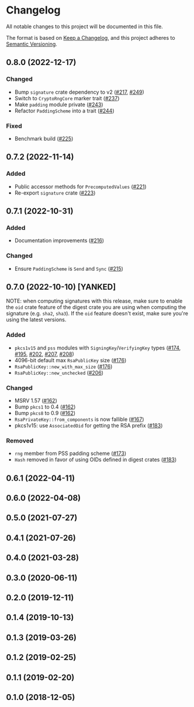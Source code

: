 # Changelog
All notable changes to this project will be documented in this file.

The format is based on [Keep a Changelog](https://keepachangelog.com/en/1.0.0/),
and this project adheres to [Semantic Versioning](https://semver.org/spec/v2.0.0.html).

## 0.8.0 (2022-12-17)
### Changed
- Bump `signature` crate dependency to v2 ([#217], [#249])
- Switch to `CryptoRngCore` marker trait ([#237])
- Make `padding` module private ([#243])
- Refactor `PaddingScheme` into a trait ([#244])

### Fixed
- Benchmark build ([#225])

[#217]: https://github.com/RustCrypto/RSA/pull/217
[#225]: https://github.com/RustCrypto/RSA/pull/225
[#237]: https://github.com/RustCrypto/RSA/pull/237
[#243]: https://github.com/RustCrypto/RSA/pull/243
[#244]: https://github.com/RustCrypto/RSA/pull/244
[#249]: https://github.com/RustCrypto/RSA/pull/249

## 0.7.2 (2022-11-14)
### Added
- Public accessor methods for `PrecomputedValues` ([#221])
- Re-export `signature` crate ([#223])

[#221]: https://github.com/RustCrypto/RSA/pull/221
[#223]: https://github.com/RustCrypto/RSA/pull/223


## 0.7.1 (2022-10-31)
### Added
- Documentation improvements ([#216])

### Changed
- Ensure `PaddingScheme` is `Send` and `Sync` ([#215])

[#215]: https://github.com/RustCrypto/RSA/pull/215
[#216]: https://github.com/RustCrypto/RSA/pull/216


## 0.7.0 (2022-10-10) [YANKED]

NOTE: when computing signatures with this release, make sure to enable the
`oid` crate feature of the digest crate you are using when computing the
signature (e.g. `sha2`, `sha3`). If the `oid` feature doesn't exist, make sure
you're using the latest versions.

### Added
- `pkcs1v15` and `pss` modules with `SigningKey`/`VerifyingKey` types
  ([#174], [#195], [#202], [#207], [#208])
- 4096-bit default max `RsaPublicKey` size ([#176])
- `RsaPublicKey::new_with_max_size` ([#176])
- `RsaPublicKey::new_unchecked` ([#206])

### Changed
- MSRV 1.57 ([#162])
- Bump `pkcs1` to 0.4 ([#162])
- Bump `pkcs8` to 0.9 ([#162])
- `RsaPrivateKey::from_components` is now fallible ([#167])
- pkcs1v15: use `AssociatedOid` for getting the RSA prefix ([#183])

### Removed
- `rng` member from PSS padding scheme ([#173])
- `Hash` removed in favor of using OIDs defined in digest crates ([#183])

[#162]: https://github.com/RustCrypto/RSA/pull/162
[#167]: https://github.com/RustCrypto/RSA/pull/167
[#173]: https://github.com/RustCrypto/RSA/pull/173
[#174]: https://github.com/RustCrypto/RSA/pull/174
[#176]: https://github.com/RustCrypto/RSA/pull/176
[#183]: https://github.com/RustCrypto/RSA/pull/183
[#195]: https://github.com/RustCrypto/RSA/pull/195
[#202]: https://github.com/RustCrypto/RSA/pull/202
[#206]: https://github.com/RustCrypto/RSA/pull/206
[#207]: https://github.com/RustCrypto/RSA/pull/207
[#208]: https://github.com/RustCrypto/RSA/pull/208


## 0.6.1 (2022-04-11)

## 0.6.0 (2022-04-08)

## 0.5.0 (2021-07-27)

## 0.4.1 (2021-07-26)

## 0.4.0 (2021-03-28)

## 0.3.0 (2020-06-11)

## 0.2.0 (2019-12-11)

## 0.1.4 (2019-10-13)

## 0.1.3 (2019-03-26)

## 0.1.2 (2019-02-25)

## 0.1.1 (2019-02-20)

## 0.1.0 (2018-12-05)
